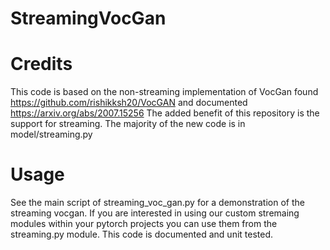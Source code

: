 # StreamingVocGan

# Credits
This code is based on the non-streaming implementation of VocGan found https://github.com/rishikksh20/VocGAN and documented https://arxiv.org/abs/2007.15256
The added benefit of this repository is the support for streaming. The majority of the new code is in model/streaming.py 

# Usage
See the main script of streaming_voc_gan.py for a demonstration of the streaming vocgan.
If you are interested in using our custom stremaing modules within your pytorch projects you can use them from the streaming.py module. This code is documented and unit tested.
